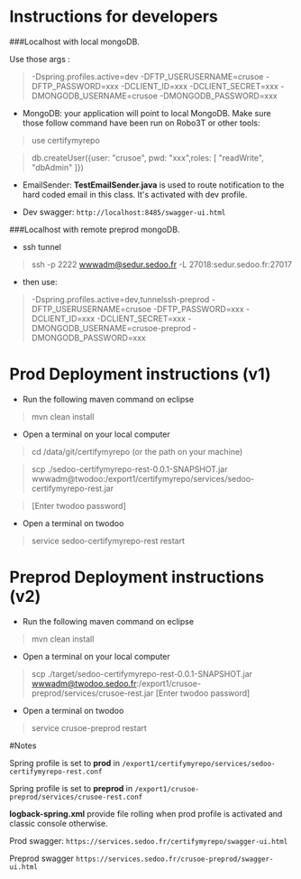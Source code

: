 # Instructions for developers

###Localhost with local mongoDB. 

Use those args :

> -Dspring.profiles.active=dev -DFTP_USERUSERNAME=crusoe -DFTP_PASSWORD=xxx -DCLIENT_ID=xxx -DCLIENT_SECRET=xxx -DMONGODB_USERNAME=crusoe -DMONGODB_PASSWORD=xxx

* MongoDB: your application will point to local MongoDB. Make sure those follow command have been run on Robo3T or other tools: 

> use certifymyrepo

> db.createUser({user: "crusoe", pwd: "xxx",roles: [ "readWrite", "dbAdmin" ]})
     
* EmailSender: **TestEmailSender.java** is used to route notification to the hard coded email in this class. It's activated with dev profile.


* Dev swagger: ``http://localhost:8485/swagger-ui.html``


###Localhost with remote preprod mongoDB.

* ssh tunnel

> ssh -p 2222 wwwadm@sedur.sedoo.fr -L 27018:sedur.sedoo.fr:27017

* then use:

> -Dspring.profiles.active=dev,tunnelssh-preprod -DFTP_USERUSERNAME=crusoe -DFTP_PASSWORD=xxx -DCLIENT_ID=xxx -DCLIENT_SECRET=xxx -DMONGODB_USERNAME=crusoe-preprod -DMONGODB_PASSWORD=xxx



# Prod Deployment instructions (v1)

* Run the following maven command on eclipse

> mvn clean install

* Open a terminal on your local computer

> cd /data/git/certifymyrepo (or the path on your machine)

> scp ./sedoo-certifymyrepo-rest-0.0.1-SNAPSHOT.jar wwwadm@twodoo:/export1/certifymyrepo/services/sedoo-certifymyrepo-rest.jar

> [Enter twodoo password]

* Open a terminal on twodoo

> service sedoo-certifymyrepo-rest restart


# Preprod Deployment instructions (v2)

* Run the following maven command on eclipse

> mvn clean install

* Open a terminal on your local computer

> scp ./target/sedoo-certifymyrepo-rest-0.0.1-SNAPSHOT.jar  wwwadm@twodoo.sedoo.fr:/export1/crusoe-preprod/services/crusoe-rest.jar
> [Enter twodoo password]

* Open a terminal on twodoo

> service crusoe-preprod restart


#Notes

Spring profile is set to **prod** in ``/export1/certifymyrepo/services/sedoo-certifymyrepo-rest.conf``

Spring profile is set to **preprod** in ``/export1/crusoe-preprod/services/crusoe-rest.conf``

**logback-spring.xml** provide file rolling when prod profile is activated and classic console otherwise.

Prod swagger: ``https://services.sedoo.fr/certifymyrepo/swagger-ui.html``

Preprod swagger ``https://services.sedoo.fr/crusoe-preprod/swagger-ui.html``
